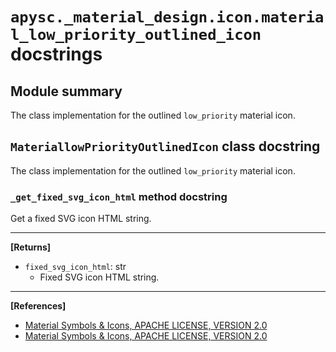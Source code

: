 # `apysc._material_design.icon.material_low_priority_outlined_icon` docstrings

## Module summary

The class implementation for the outlined `low_priority` material icon.

## `MateriallowPriorityOutlinedIcon` class docstring

The class implementation for the outlined `low_priority` material icon.

### `_get_fixed_svg_icon_html` method docstring

Get a fixed SVG icon HTML string.<hr>

**[Returns]**

- `fixed_svg_icon_html`: str
  - Fixed SVG icon HTML string.

<hr>

**[References]**

- [Material Symbols & Icons, APACHE LICENSE, VERSION 2.0](https://fonts.google.com/icons?icon.size=24&icon.color=%23e8eaed)
- [Material Symbols & Icons, APACHE LICENSE, VERSION 2.0](https://www.apache.org/licenses/LICENSE-2.0.html)